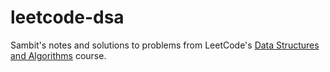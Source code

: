 # leetcode-dsa

Sambit's notes and solutions to problems from LeetCode's <a href="https://leetcode.com/explore/featured/card/leetcodes-interview-crash-course-data-structures-and-algorithms/" target="_blank">Data Structures and Algorithms</a> course.
